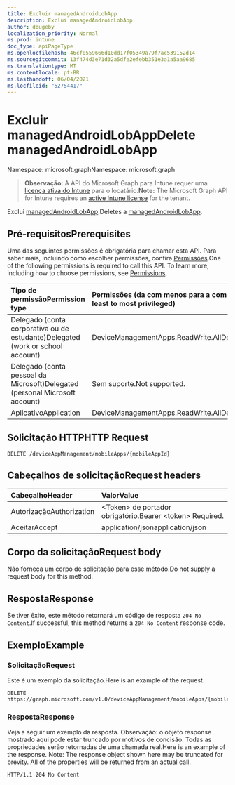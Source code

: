```yaml
---
title: Excluir managedAndroidLobApp
description: Exclui managedAndroidLobApp.
author: dougeby
localization_priority: Normal
ms.prod: intune
doc_type: apiPageType
ms.openlocfilehash: 46cf0559666d10dd17f05349a79f7ac539152d14
ms.sourcegitcommit: 13f474d3e71d32a5dfe2efebb351e3a1a5aa9685
ms.translationtype: MT
ms.contentlocale: pt-BR
ms.lasthandoff: 06/04/2021
ms.locfileid: "52754417"
---
```

# <a name="delete-managedandroidlobapp"></a><span data-ttu-id="45c59-103">Excluir managedAndroidLobApp</span><span class="sxs-lookup"><span data-stu-id="45c59-103">Delete managedAndroidLobApp</span></span>

<span data-ttu-id="45c59-104">Namespace: microsoft.graph</span><span class="sxs-lookup"><span data-stu-id="45c59-104">Namespace: microsoft.graph</span></span>

> <span data-ttu-id="45c59-105">**Observação:** A API do Microsoft Graph para Intune requer uma [licença ativa do Intune](https://go.microsoft.com/fwlink/?linkid=839381) para o locatário.</span><span class="sxs-lookup"><span data-stu-id="45c59-105">**Note:** The Microsoft Graph API for Intune requires an [active Intune license](https://go.microsoft.com/fwlink/?linkid=839381) for the tenant.</span></span>

<span data-ttu-id="45c59-106">Exclui [managedAndroidLobApp](../resources/intune-apps-managedandroidlobapp.md).</span><span class="sxs-lookup"><span data-stu-id="45c59-106">Deletes a [managedAndroidLobApp](../resources/intune-apps-managedandroidlobapp.md).</span></span>

## <a name="prerequisites"></a><span data-ttu-id="45c59-107">Pré-requisitos</span><span class="sxs-lookup"><span data-stu-id="45c59-107">Prerequisites</span></span>
<span data-ttu-id="45c59-p101">Uma das seguintes permissões é obrigatória para chamar esta API. Para saber mais, incluindo como escolher permissões, confira [Permissões](/graph/permissions-reference).</span><span class="sxs-lookup"><span data-stu-id="45c59-p101">One of the following permissions is required to call this API. To learn more, including how to choose permissions, see [Permissions](/graph/permissions-reference).</span></span>

|<span data-ttu-id="45c59-110">Tipo de permissão</span><span class="sxs-lookup"><span data-stu-id="45c59-110">Permission type</span></span>|<span data-ttu-id="45c59-111">Permissões (da com menos para a com mais privilégios)</span><span class="sxs-lookup"><span data-stu-id="45c59-111">Permissions (from least to most privileged)</span></span>|
|:---|:---|
|<span data-ttu-id="45c59-112">Delegado (conta corporativa ou de estudante)</span><span class="sxs-lookup"><span data-stu-id="45c59-112">Delegated (work or school account)</span></span>|<span data-ttu-id="45c59-113">DeviceManagementApps.ReadWrite.All</span><span class="sxs-lookup"><span data-stu-id="45c59-113">DeviceManagementApps.ReadWrite.All</span></span>|
|<span data-ttu-id="45c59-114">Delegado (conta pessoal da Microsoft)</span><span class="sxs-lookup"><span data-stu-id="45c59-114">Delegated (personal Microsoft account)</span></span>|<span data-ttu-id="45c59-115">Sem suporte.</span><span class="sxs-lookup"><span data-stu-id="45c59-115">Not supported.</span></span>|
|<span data-ttu-id="45c59-116">Aplicativo</span><span class="sxs-lookup"><span data-stu-id="45c59-116">Application</span></span>|<span data-ttu-id="45c59-117">DeviceManagementApps.ReadWrite.All</span><span class="sxs-lookup"><span data-stu-id="45c59-117">DeviceManagementApps.ReadWrite.All</span></span>|

## <a name="http-request"></a><span data-ttu-id="45c59-118">Solicitação HTTP</span><span class="sxs-lookup"><span data-stu-id="45c59-118">HTTP Request</span></span>
<!-- {
  "blockType": "ignored"
}
-->
``` http
DELETE /deviceAppManagement/mobileApps/{mobileAppId}
```

## <a name="request-headers"></a><span data-ttu-id="45c59-119">Cabeçalhos de solicitação</span><span class="sxs-lookup"><span data-stu-id="45c59-119">Request headers</span></span>
|<span data-ttu-id="45c59-120">Cabeçalho</span><span class="sxs-lookup"><span data-stu-id="45c59-120">Header</span></span>|<span data-ttu-id="45c59-121">Valor</span><span class="sxs-lookup"><span data-stu-id="45c59-121">Value</span></span>|
|:---|:---|
|<span data-ttu-id="45c59-122">Autorização</span><span class="sxs-lookup"><span data-stu-id="45c59-122">Authorization</span></span>|<span data-ttu-id="45c59-123">&lt;Token&gt; de portador obrigatório.</span><span class="sxs-lookup"><span data-stu-id="45c59-123">Bearer &lt;token&gt; Required.</span></span>|
|<span data-ttu-id="45c59-124">Aceitar</span><span class="sxs-lookup"><span data-stu-id="45c59-124">Accept</span></span>|<span data-ttu-id="45c59-125">application/json</span><span class="sxs-lookup"><span data-stu-id="45c59-125">application/json</span></span>|

## <a name="request-body"></a><span data-ttu-id="45c59-126">Corpo da solicitação</span><span class="sxs-lookup"><span data-stu-id="45c59-126">Request body</span></span>
<span data-ttu-id="45c59-127">Não forneça um corpo de solicitação para esse método.</span><span class="sxs-lookup"><span data-stu-id="45c59-127">Do not supply a request body for this method.</span></span>

## <a name="response"></a><span data-ttu-id="45c59-128">Resposta</span><span class="sxs-lookup"><span data-stu-id="45c59-128">Response</span></span>
<span data-ttu-id="45c59-129">Se tiver êxito, este método retornará um código de resposta `204 No Content`.</span><span class="sxs-lookup"><span data-stu-id="45c59-129">If successful, this method returns a `204 No Content` response code.</span></span>

## <a name="example"></a><span data-ttu-id="45c59-130">Exemplo</span><span class="sxs-lookup"><span data-stu-id="45c59-130">Example</span></span>

### <a name="request"></a><span data-ttu-id="45c59-131">Solicitação</span><span class="sxs-lookup"><span data-stu-id="45c59-131">Request</span></span>
<span data-ttu-id="45c59-132">Este é um exemplo da solicitação.</span><span class="sxs-lookup"><span data-stu-id="45c59-132">Here is an example of the request.</span></span>
``` http
DELETE https://graph.microsoft.com/v1.0/deviceAppManagement/mobileApps/{mobileAppId}
```

### <a name="response"></a><span data-ttu-id="45c59-133">Resposta</span><span class="sxs-lookup"><span data-stu-id="45c59-133">Response</span></span>
<span data-ttu-id="45c59-p102">Veja a seguir um exemplo da resposta. Observação: o objeto response mostrado aqui pode estar truncado por motivos de concisão. Todas as propriedades serão retornadas de uma chamada real.</span><span class="sxs-lookup"><span data-stu-id="45c59-p102">Here is an example of the response. Note: The response object shown here may be truncated for brevity. All of the properties will be returned from an actual call.</span></span>
``` http
HTTP/1.1 204 No Content
```




